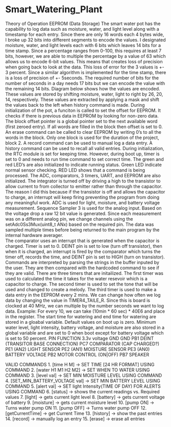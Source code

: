 # Smart_Watering_Plant
Theory of Operation
EEPROM (Data Storage)
The smart water pot has the capability to log data such as moisture, water, and light level along with a timestamp for each entry. Since there are only 16 words each 4 bytes wide, I broke up 32 bits into different segments to encode the values. I designated moisture, water, and light levels each with 6 bits which leaves 14 bits for a time stamp. Since a percentage ranges from 0-100, this requires at least 7 bits, however, we are able to multiple the percentage by a value of 63 which allows us to encode 6-bit values. This means that creates loss of precision when going back to look at the data. This loss of error for the 3 values is +- 3 percent. Since a similar algorithm is implemented for the time stamp, there is a loss of precision of +- 5seconds. The required number of bits for the number of seconds in a day needs 17 bits but we can encode the value with the remaining 14 bits. Diagram below shows how the values are encoded.  
These values are stored by shifting moisture, water, light to right by 26, 20, 14, respectively. These values are extracted by applying a mask and shift the values back to the left when history command is made.
During initialization of the pot, a funciton is called to set the offset for EEPROM. It checks if there is previous data in EEPROM by looking for non-zero data. The block offset pointer is a global pointer set to the next available word (first zeroed entry). If all words are filled in the block then offset is set to 0.
An erase command can be called to clear EEPROM by writing 0’s to all the words in the block. Only one block is used for the duration of the project, block 2.
A record command can be used to manual log a data entry.
A history command can be used to recall all valid entries.
During initialization, the RTC module is set for keeping time. However, during boot up, timer is set to 0 and needs to run time command to set correct time. The green and red LED’s are also initialized to indicate running status. Green LED indicate normal sensor checking. RED LED shows that a command is being processed. The ADC, comparators, 3 timers, UART, and EEPROM are also initialized. The integrator is turned off by driving a high to the transistor to allow current to from collector to emitter rather than through the capacitor. The reason I did this because if the transistor is off and allows the capacitor to charge, an interrupt will keep firing preventing the program from doing any meaningful work.
ADC is used for light, moisture, and battery voltage measurement. Sequence Sampler 3 is used for the analog input. Based on the voltage drop a raw 12  bit value is generated. Since each measurement was on a different analog pin, we change channels using the setAdc0Ss3Mux(uint8_t ANx) based on the required pin. The data was sampled multiple times before being returned to the main program by the internal hardware averager.  
The comparator uses an interrupt that is generated when the capacitor is charged. Timer is set to 0. DEINT pin is set to low (turn off transistor), then when it is charged, an interrupt is fired by the comparator which turns the timer off, records the time, and DEINT pin is set to HIGH (turn on transistor). 
Commands are interpreted by parsing the strings in the buffer inputed by the user. They are then compared with the hardcoded command to see if they are valid.
There are three timers that are initailized. The first timer was used to calculated the time it takes for the water resevoir which is a capacitor to charge. The second timer is used to set the tone that will be used and changed to create a melody. The third timer is used to make a data entry in the EEPROM every 2 mins. We can change how often we log data by changing the value in TIMER4_TAILE_R. Since this is board is clocked at 40 MHz, we can multiple by the number seconds we want to log data. Example: For every 10, we can take (10min * 60 sec) * 40E6 and place in the register.
The start time for watering and end time for watering are stored in a gloabal variable. Default values on boot up is zero. Minimum water level, light intensity, battery voltage, and moisture are also stored in a global variable and are set to 0 when  boot except for battery voltage which is set to 50 percent.
PIN	FUNCTION
3.3v	voltage
GND	GND
PB1	DEINT (TRANSITOR BASE CONNECTION)
PC7	COMPARATOR (CAP CHARGED?)
PE1 (AN2)	LIGHT SENSOR
PE2 (AN1) 	MOISTURE SENSOR
PE3 (AN0)	BATTERY VOLTAGE
PB2 	MOTOR CONTROL (ON|OFF)
PB7	SPEAKER
	
	
  VALID COMMANDS
    1.  [time H M]  -> SET TIME [24 HR FORMAT] USING COMMAND 
    2.  [water H1 M1 H2 M2] -> SET WHEN TO WATER USING COMMAND 
    3.  [level val] -> SET MIN MOISTURE LEVEL USING COMMAND 
    4.  [SET_MIN_BATTERY_VOLTAGE val] -> SET MIN BATTERY LEVEL USING COMMAND 
    5.  [alert val] -> SET light Intensity(TIME OF DAY) FOR ALERTS USING COMMAND 
    6.  [status]    -> shows the current readings vs. Required values 
    7.  [light]     -> gets current light level 
    8.  [battery]   -> gets current voltage of battery 
    9.  [moisture]  -> gets current moisture level 
    10. [pump ON]   -> Turns water pump ON 
    11. [pump OFF]  -> Turns water pump OFF 
    12. [getCurrentTime]  -> get Current Time 
    13. [history]   -> show the past entries 
    14. [record]    -> manually log an entry 
    15. [erase]     -> erase all entries 


